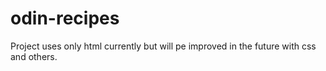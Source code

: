 # odin-recipes
Project uses only html currently but will pe improved in the future with css and others.